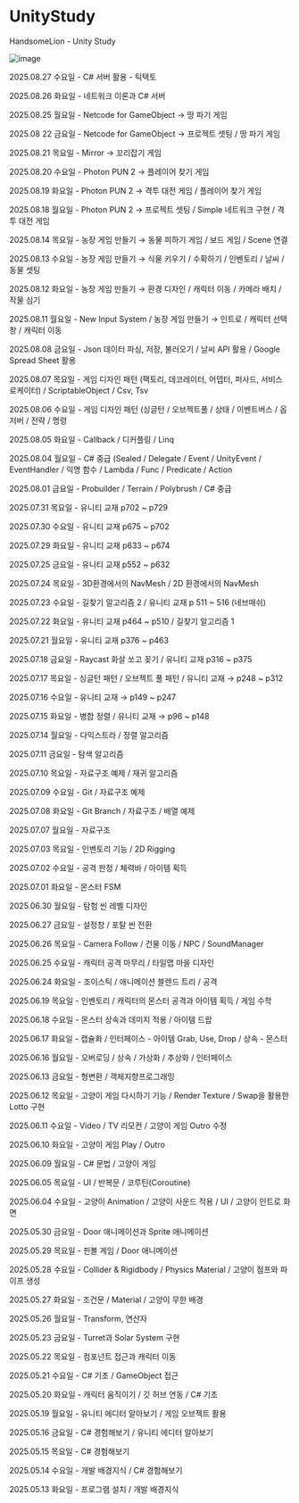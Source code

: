 # UnityStudy
HandsomeLion - Unity Study

![image](https://github.com/user-attachments/assets/61219c43-c9fc-43f6-8b30-950dff2e73d1)



2025.08.27 수요일 - C# 서버 활용 - 틱택토

2025.08.26 화요일 - 네트워크 이론과 C# 서버

2025.08.25 월요일 - Netcode for GameObject → 땅 파기 게임

2025.08 22 금요일 - Netcode for GameObject → 프로젝트 셋팅 / 땅 파기 게임

2025.08.21 목요일 - Mirror → 꼬리잡기 게임

2025.08.20 수요일 - Photon PUN 2 → 플레이어 찾기 게임

2025.08.19 화요일 - Photon PUN 2 → 격투 대전 게임 / 플레이어 찾기 게임

2025.08.18 월요일 - Photon PUN 2 → 프로젝트 셋팅 / Simple 네트워크 구현 / 격투 대전 게임

2025.08.14 목요일 - 농장 게임 만들기 → 동물 피하기 게임 / 보드 게임 / Scene 연결

2025.08.13 수요일 - 농장 게임 만들기 → 식물 키우기 / 수확하기 / 인벤토리 / 날씨 / 동물 셋팅

2025.08.12 화요일 - 농장 게임 만들기 → 환경 디자인 / 캐릭터 이동 / 카메라 배치 / 작물 심기

2025.08.11 월요일 - New Input System / 농장 게임 만들기 → 인트로 / 캐릭터 선택창 / 캐릭터 이동

2025.08.08 금요일 - Json 데이터 파싱, 저장, 불러오기 / 날씨 API 활용 / Google Spread Sheet 활용

2025.08.07 목요일 - 게임 디자인 패턴 (팩토리, 데코레이터, 어뎁터, 퍼사드, 서비스 로케이터) / ScriptableObject / Csv, Tsv

2025.08.06 수요일 - 게임 디자인 패턴 (싱글턴 / 오브젝트풀 / 상태 / 이벤트버스 / 옵저버 / 전략 / 명령

2025.08.05 화요일 - Callback / 디커플링 / Linq

2025.08.04 월요일 - C# 중급 (Sealed / Delegate / Event / UnityEvent / EventHandler / 익명 함수 / Lambda / Func / Predicate / Action

2025.08.01 금요일 - Probuilder / Terrain / Polybrush / C# 중급

2025.07.31 목요일 - 유니티 교재 p702 ~ p729

2025.07.30 수요일 - 유니티 교재 p675 ~ p702

2025.07.29 화요일 - 유니티 교재 p633 ~ p674

2025.07.25 금요일 - 유니티 교재 p552 ~ p632

2025.07.24 목요일 - 3D환경에서의 NavMesh / 2D 환경에서의 NavMesh

2025.07.23 수요일 - 길찾기 알고리즘 2 / 유니티 교재 p 511 ~ 516 (네브매쉬)

2025.07.22 화요일 - 유니티 교재 p464 ~ p510 / 길찾기 알고리즘 1

2025.07.21 월요일 - 유니티 교재 p376 ~ p463

2025.07.18 금요일 - Raycast 화살 쏘고 꽂기 / 유니티 교재 p316 ~ p375

2025.07.17 목요일 - 싱글턴 패턴 / 오브젝트 풀 패턴 / 유니티 교재 → p248 ~ p312

2025.07.16 수요일 - 유니티 교재 → p149 ~ p247

2025.07.15 화요일 - 병합 정렬 / 유니티 교재 → p96 ~ p148

2025.07.14 월요일 - 다익스트라 / 정렬 알고리즘

2025.07.11 금요일 - 탐색 알고리즘

2025.07.10 목요일 - 자료구조 예제 / 재귀 알고리즘

2025.07.09 수요일 - Git / 자료구조 예제

2025.07.08 화요일 - Git Branch / 자료구조 / 배열 예제

2025.07.07 월요일 - 자료구조

2025.07.03 목요일 - 인벤토리 기능 / 2D Rigging

2025.07.02 수요일 - 공격 판정 / 체력바 / 아이템 획득

2025.07.01 화요일 - 몬스터 FSM

2025.06.30 월요일 - 탐험 씬 레벨 디자인

2025.06.27 금요일 - 설정창 / 포탈 씬 전환

2025.06.26 목요일 - Camera Follow / 건물 이동 / NPC / SoundManager

2025.06.25 수요일 - 캐릭터 공격 마무리 / 타일맵 마을 디자인

2025.06.24 화요일 - 조이스틱 / 애니메이션 블렌드 트리 / 공격

2025.06.19 목요일 - 인벤토리 / 캐릭터의 몬스터 공격과 아이템 획득 / 게임 수학

2025.06.18 수요일 - 몬스터 상속과 데미지 적용 / 아이템 드랍

2025.06.17 화요일 - 캡슐화 / 인터페이스 - 아이템 Grab, Use, Drop / 상속 - 몬스터

2025.06.16 월요일 - 오버로딩 / 상속 / 가상화 / 추상화 / 인터페이스

2025.06.13 금요일 - 형변환 / 객체지향프로그래밍

2025.06.12 목요일 - 고양이 게임 다시하기 기능 / Render Texture / Swap을 활용한 Lotto 구현

2025.06.11 수요일 - Video / TV 리모컨 / 고양이 게임 Outro 수정

2025.06.10 화요일 - 고양이 게임 Play / Outro

2025.06.09 월요일 - C# 문법 / 고양이 게임

2025.06.05 목요일 - UI / 반복문 / 코루틴(Coroutine)

2025.06.04 수요일 - 고양이 Animation / 고양이 사운드 적용 / UI / 고양이 인트로 화면

2025.05.30 금요일 - Door 애니메이션과 Sprite 애니메이션

2025.05.29 목요일 - 핀볼 게임 / Door 애니메이션

2025.05.28 수요일 - Collider & Rigidbody / Physics Material / 고양이 점프와 파이프 생성

2025.05.27 화요일 - 조건문 / Material / 고양이 무한 배경

2025.05.26 월요일 - Transform, 연산자

2025.05.23 금요일 - Turret과 Solar System 구현

2025.05.22 목요일 - 컴포넌트 접근과 캐릭터 이동

2025.05.21 수요일 - C# 기초 / GameObject 접근

2025.05.20 화요일 - 캐릭터 움직이기 / 깃 허브 연동 / C# 기초

2025.05.19 월요일 - 유니티 에디터 알아보기 / 게임 오브젝트 활용

2025.05.16 금요일 - C# 경험해보기 / 유니티 에디터 알아보기

2025.05.15 목요일 - C# 경험해보기

2025.05.14 수요일 - 개발 배경지식 / C# 경험해보기

2025.05.13 화요일 - 프로그램 설치 / 개발 배경지식
